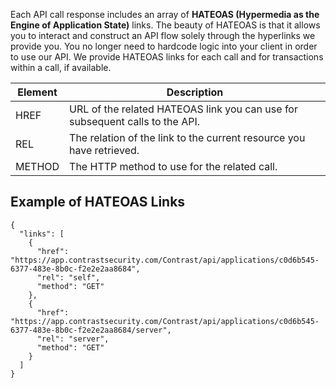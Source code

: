 <!--
title: "HATEOAS Links"
description: "Information about HATEOAS links"
tags: "API v2 HATEOS"
-->

Each API call response includes an array of **HATEOAS (Hypermedia as the Engine of Application State)** links. The beauty of HATEOAS is that it allows you to interact and construct an API flow solely through the hyperlinks we provide you. You no longer need to hardcode logic into your client in order to use our API. We provide HATEOAS links for each call and for transactions within a call, if available.

| Element | Description                                                                  |
|---------|------------------------------------------------------------------------------|
| HREF    | URL of the related HATEOAS link you can use for subsequent calls to the API. |
| REL     | The relation of the link to the current resource you have retrieved.         |
| METHOD  | The HTTP method to use for the related call.                                 |

## Example of HATEOAS Links

```
{
  "links": [
    {
      "href": "https://app.contrastsecurity.com/Contrast/api/applications/c0d6b545-6377-483e-8b0c-f2e2e2aa8684",
      "rel": "self",
      "method": "GET"
    },
    {
      "href": "https://app.contrastsecurity.com/Contrast/api/applications/c0d6b545-6377-483e-8b0c-f2e2e2aa8684/server",
      "rel": "server",
      "method": "GET"
    }
  ]
}
```
